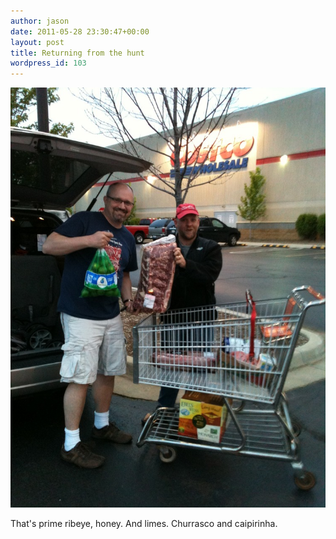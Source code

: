 ```yaml
---
author: jason
date: 2011-05-28 23:30:47+00:00
layout: post
title: Returning from the hunt
wordpress_id: 103
---
```


![Photo](/assets/images/photo-themeat.jpg)

That's prime ribeye, honey. And limes. Churrasco and caipirinha.
